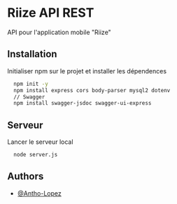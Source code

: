 
# Riize API REST

API pour l'application mobile "Riize"




## Installation

Initialiser npm sur le projet et installer les dépendences 

```bash
  npm init -y
  npm install express cors body-parser mysql2 dotenv
  // Swagger
  npm install swagger-jsdoc swagger-ui-express
```

## Serveur

Lancer le serveur local  

```bash
  node server.js
```

    
## Authors

- [@Antho-Lopez](https://github.com/Antho-Lopez)

